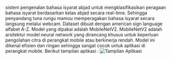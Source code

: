 sistem pengenalan bahasa isyarat abjad untuk mengklasifikasikan peragaan bahasa isyarat berdasarkan kelas abjad secara real-time. Sehingga penyandang tuna rungu mamou memperagakan bahasa isyarat secara langsung melalui webcam.
Dataset dibuat dengan american sign language alfabet A-Z.
Model yang dipakai adalah MobileNetV2. MobileNetV2 adalah arsitektur model neural network yang dirancang khusus untuk keperluan pengolahan citra di perangkat mobile atau berkinerja rendah. Model ini dikenal efisien dan ringan sehingga sangat cocok untuk aplikasi di perangkat mobile. 
Berikut tampilan aplikasi : 
![Tampilan Aplikasi](images/image.png)
